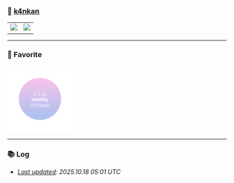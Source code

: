 
### 🫠  [k4nkan](https://kanta.it.com/)  

<table>
    <tr>
    <td>
        <a href="https://github.com/k4nkan">
            <img height="150px" src="https://github-readme-stats.vercel.app/api?username=k4nkan&count_private=true&show_icons=true" />
        </a>
    </td>
    <td>
        <a href="https://github.com/k4nkan">
            <img height="150px" src="https://github-readme-stats.vercel.app/api/top-langs/?username=k4nkan&layout=compact" />
        </a>
    </td>
    </tr>
</table>

---

### 🎵 Favorite
<img src="./data/top_track.svg" alt="Top Track" width="150">

---

### 📚 Log
- _[Last updated](https://github.com/k4nkan/k4nkan/actions): 2025.10.18 05:01 UTC_
